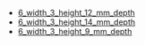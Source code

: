 * [6_width_3_height_12_mm_depth](6_width_3_height_12_mm_depth)
* [6_width_3_height_14_mm_depth](6_width_3_height_14_mm_depth)
* [6_width_3_height_9_mm_depth](6_width_3_height_9_mm_depth)
